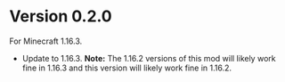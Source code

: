 # Version 0.2.0
For Minecraft 1.16.3.

* Update to 1.16.3. **Note:** The 1.16.2 versions of this mod will likely work fine in 1.16.3 and this version will likely
  work fine in 1.16.2.
